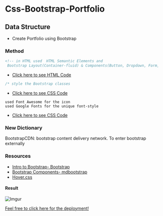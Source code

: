 # Css-Bootstrap-Portfolio

## Data Structure

- Create Portfolio using Bootstrap

### Method

```html
<!-- in HTML used  HTML Semantic Elements and
 Bootstrap Layout(Container-fluid) & Components(Button, Dropdown, Form, Jumbotron , NavBar & more ...)
```

- [Click here to see HTML Code](index.html)

```css
/* style the Bootstrap classes
```

- [Click here to see CSS Code](css/style.css)

```
used Font Awesome for the icon
used Google Fonts for the unique font-style
```

- [Click here to see CSS Code](css/style.css)

### New Dictionary

BootstrapCDN: bootstrap content delivery network. To enter bootstrap externally

### Resources

- [Intro to Bootstrap- Bootstrap ](https://getbootstrap.com/docs/4.4/layout/overview/)
- [Bootstrap Components- mdbootstrap](https://mdbootstrap.com/docs/jquery/components/demo/)
- [Hover.css](http://ianlunn.github.io/Hover/)

#### Result

![Imgur](https://i.imgur.com/yvEvhnG.gif)

[Feel free to click here for the deployment!]()
